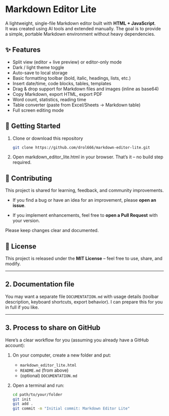 # Markdown Editor Lite

A lightweight, single-file Markdown editor built with **HTML + JavaScript**.  
It was created using AI tools and extended manually. The goal is to provide a simple, portable Markdown environment without heavy dependencies.

## ✨ Features

- Split view (editor + live preview) or editor-only mode  
- Dark / light theme toggle  
- Auto-save to local storage  
- Basic formatting toolbar (bold, italic, headings, lists, etc.)  
- Insert date/time, code blocks, tables, templates  
- Drag & drop support for Markdown files and images (inline as base64)  
- Copy Markdown, export HTML, export PDF  
- Word count, statistics, reading time  
- Table converter (paste from Excel/Sheets → Markdown table)  
- Full screen editing mode  

## 🚀 Getting Started

1. Clone or download this repository  
   ```bash
   git clone https://github.com/drol666/markdown-editor-lite.git
   
2. Open markdown_editor_lite.html in your browser.
   That’s it – no build step required.

## 🤝 Contributing

This project is shared for learning, feedback, and community improvements.

- If you find a bug or have an idea for an improvement, please **open an issue**.

- If you implement enhancements, feel free to **open a Pull Request** with your version.

Please keep changes clear and documented.

## 📄 License

This project is released under the **MIT License** – feel free to use, share, and modify.


---

## 2. Documentation file

You may want a separate file `DOCUMENTATION.md` with usage details (toolbar description, keyboard shortcuts, export behavior). I can prepare this for you in full if you like.

---

## 3. Process to share on GitHub

Here’s a clear workflow for you (assuming you already have a GitHub account):

1. On your computer, create a new folder and put:
   - `markdown_editor_lite.html`  
   - `README.md` (from above)  
   - (optional) `DOCUMENTATION.md`  

2. Open a terminal and run:
   ```bash
   cd path/to/your/folder
   git init
   git add .
   git commit -m "Initial commit: Markdown Editor Lite"
